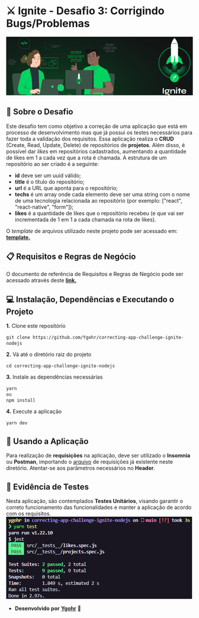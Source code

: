 # ⚔️ Ignite - Desafio 3: Corrigindo Bugs/Problemas
![](assets/capa_ignite.png)
<br>

## :pushpin: Sobre o Desafio
Este desafio tem como objetivo a correção de uma aplicação que está em processo de desenvolvimento mas que já possui os testes necessários para fazer toda a validação dos requisitos.
Essa aplicação realiza o **CRUD** (Create, Read, Update, Delete) de repositórios de **projetos**. Além disso, é possível dar _likes_ em repositórios cadastrados, aumentando a quantidade de likes em 1 a cada vez que a rota é chamada.
A estrutura de um repositório ao ser criado é a seguinte: 

- **id** deve ser um uuid válido;
- **title** é o título do repositório;
- **url** é a URL que aponta para o repositório;
- **techs** é um array onde cada elemento deve ser uma string com o nome de uma tecnologia relacionada ao repositório (por exemplo: ["react", "react-native", "form"]);
- **likes** é a quantidade de likes que o repositório recebeu (e que vai ser incrementada de 1 em 1 a cada chamada na rota de likes).

O _template_ de arquivos utilizado neste projeto pode ser acessado em: [**template.**](https://github.com/rocketseat-education/ignite-template-corrigindo-o-codigo)

## 📋 Requisitos e Regras de Negócio
O documento de referência de Requisitos e Regras de Negócio pode ser acessado através deste [**link.**](https://www.notion.so/Requisitos-e-Regras-de-Neg-cio-Corrigindo-Bugs-Problemas-Desafio-3-Ignite-fd8fc60292394f11855e568edc156ef3)

## 💻 Instalação, Dependências e Executando o Projeto
**1.** Clone este repositório 
```
git clone https://github.com/Ygohr/correcting-app-challenge-ignite-nodejs
``` 
**2.** Vá até o diretório raiz do projeto
```
cd correcting-app-challenge-ignite-nodejs
``` 
**3.** Instale as dependências necessárias
```
yarn 
ou
npm install
```
**4.** Execute a aplicação
```
yarn dev
```

## :floppy_disk: Usando a Aplicação
Para realização de **requisições** na aplicação, deve ser utilizado o **Insomnia** ou **Postman**, importando o [arquivo](insomnia_requests) de requisições já existente neste diretório.
Atentar-se aos parâmetros necessários no **Header**.

## :syringe: Evidência de Testes
Nesta aplicação, são contemplados **Testes Unitários**, visando garantir o correto funcionamento das funcionalidades e manter a aplicação de acordo com os requisitos. <br/>
![](assets/test_evidence.png)


- **Desenvolvido** **por** [**Ygohr**](https://www.linkedin.com/in/ygohr-medeiros-28451b14a/) 🤖

